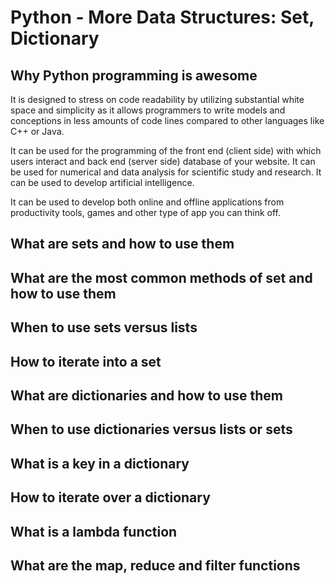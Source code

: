 # Python - More Data Structures: Set, Dictionary

## Why Python programming is awesome

It is designed to stress on code readability by utilizing substantial white space and simplicity as it allows programmers to write models and conceptions in less amounts of code lines compared to other languages like C++ or Java. 

It can be used for the programming of the front end (client side) with which users interact and back end (server side) database of your website. It can be used for numerical and data analysis for scientific study and research. It can be used to develop artificial intelligence.

It can be used to develop both online and offline applications from productivity tools, games and other type of app you can think off.

## What are sets and how to use them
## What are the most common methods of set and how to use them
## When to use sets versus lists
## How to iterate into a set
## What are dictionaries and how to use them
## When to use dictionaries versus lists or sets
## What is a key in a dictionary
## How to iterate over a dictionary
## What is a lambda function
## What are the map, reduce and filter functions 
